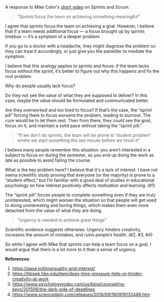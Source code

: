 A response to Mike Cohn's [short video](https://www.youtube.com/shorts/0Ell5Jl4o3M?si=W0IvsNWe97SxJ2vW) on Sprints and Scrum.

> “Sprints focus the team on achieving something meaningful”

I agree that sprints focus the team on achieving a goal. However, I believe that if a team needs additional focus — a focus brought up by sprints timebox — it’s a symptom of a deeper problem. 

If you go to a doctor with a headache, they might diagnose the problem so they can treat it accordingly, or just give you the painkiller to mediate the symptom.

I believe that this analogy applies to sprints and focus: if the team lacks focus without the sprint, it’s better to figure out why this happens and fix the root problem. 

Why do people usually lack focus?

Do they not see the value of what they are supposed to deliver? In this case, maybe the value should be formulated and communicated better.

Are they overworked and too tired to focus? If that’s the case, the “sprint pill” forcing them to focus worsens the problem, leading to burnout. The cure would  be to let them rest. Then from there, they could see the goal, focus on it, and maintain a solid pace without taking the “sprint pill.” 

> “If we don’t do sprints, the team will be prone to ‘student problem’ where we start something the last minute before we finish it”

I believe many people remember this situation: you aren’t interested in a subject to focus on during the semester, so you end up doing the work as late as possible to avoid failing the course. 

What is the key problem here? I believe that it's a lack of interest. I have not seena scientific study proving that everyone (or the majority) is prone to a “student effect,” but I’m familiar with a good deal of studies in educational psychology on how interest positively affects motivation and learning. (#1)

The “sprint pill” forces people to complete something even if they are truly uninterested, which might worsen the situation so that people will get used to doing uninteresting and boring things, which makes them even more detached from the value of what they are doing.

> “Urgency is needed to achieve great things”

Scientific evidence suggests otherwise. Urgency hinders creativity, increases the amount of mistakes, and ruins people’s health. (#2, #3, #4)

So while I agree with Mike that sprints can help a team focus on a goal, I would argue that there is a lot more to it than a sense of urgency.

**References**:

1. https://qase.io/blog/quality-and-interest/
2. https://hbswk.hbs.edu/item/does-time-pressure-help-or-hinder-creativity-at-work
3. https://www.psychologytoday.com/us/blog/counseling-keys/201506/the-dark-side-of-deadlines
4. https://www.sciencedaily.com/releases/2016/09/160919133449.htm
